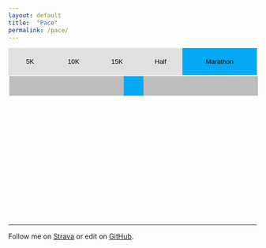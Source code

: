```yaml
---
layout: default
title:  "Pace"
permalink: /pace/
---
```


<style>

.pace {
  width: 100%;
  text-align: center;
}

.pace button {
  background-color: #E0E0E0;
  float: left;
  border: none;
  outline: none;
  cursor: pointer;
  padding-top: 20px;
  padding-bottom: 20px;
}
.pace button:hover {
  background-color: #BDBDBD;
}
.pace button.active {
  background-color: #03A9F4;
}

#slider {
  -webkit-appearance: none;
  width: 100%;
  height: 40px;
  background: #BDBDBD;
  outline: none;
}
#slider::-webkit-slider-thumb {
  -webkit-appearance: none;
  appearance: none;
  width: 40px;
  height: 40px;
  background: #03A9F4;
  cursor: pointer;
}
#slider::-moz-range-thumb {
  width: 40px;
  height: 40px;
  background: #03A9F4;
  cursor: pointer;
}

#uiTime {
  font-size: 80px;
  font-weight: bold;
  align: center;
  padding-top: 40px;
}
#uiPace {
  color: #9E9E9E;
  font-size: 40px;
  font-weight: bold;
  align: center;
  padding-top: 20px;
}

</style>

<div class="pace">
  <button class="distanceTab" style="width: 17.5%;" onclick="setDistance(event, '5')">5K</button>
  <button class="distanceTab" style="width: 17.5%;" onclick="setDistance(event, '10')">10K</button>
  <button class="distanceTab" style="width: 17.5%;" onclick="setDistance(event, '15')">15K</button>
  <button class="distanceTab" style="width: 17.5%;" onclick="setDistance(event, '21.0975')">Half</button>
  <button class="distanceTab active" style="width: 30%;" onclick="setDistance(event, '42.195')">Marathon</button>

  <!-- min pace 2:20 (140s) to max pace 10:00 (600s) -->
  <input type="range" min="140" max="600" value="370" id="slider">

  <p id="uiTime"></p>
  <p id="uiPace"></p>
</div>

<article>
  <div class="social">
    <hr>
    Follow me on <a href="https://www.strava.com/athletes/martinbuberl" target="_blank">Strava</a> or edit on <a href="https://github.com/{{ site.repository }}/edit/master/docs/{{ page.path }}" target="_blank">GitHub</a>.
  </div>
</article>

<script>
  var distance = 42.195; // marathon as default
  var slider = document.getElementById('slider');
  var pace = slider.value;

  slider.oninput = function() {
    pace = this.value;
    update();
  }

  function setDistance(evt, meters) {
    var distanceTab = document.getElementsByClassName("distanceTab");
    for (var i = 0; i < distanceTab.length; i++) {
      distanceTab[i].className = distanceTab[i].className.replace(" active", "");
    }

    evt.currentTarget.className += " active";
    distance = meters;

    update();
  }

  function update() {
    var totalSeconds = distance * pace; // total time in seconds = distance in km * pace in seconds

    var uiTime = document.getElementById('uiTime');
    uiTime.innerHTML = formatToHHMMSS(totalSeconds);

    var uiPace = document.getElementById('uiPace');
    uiPace.innerHTML = `${formatToHHMMSS(pace)} min/km`;
  }

  function formatToHHMMSS(seconds) {
    return new Date(seconds * 1000).toISOString().substr(11, 8)
  }

  update();
</script>
